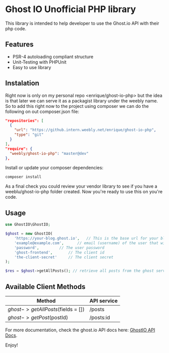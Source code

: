 Ghost IO Unofficial PHP library
===============================

This library is intended to help developer to use the Ghost.io API with their php code. 

Features
--------

* PSR-4 autoloading compliant structure
* Unit-Testing with PHPUnit
* Easy to use library


Instalation
-----

Right now is only on my personal repo <enrique/ghost-io-php> but the idea is that later we can serve it as a packagist library under the weebly name. So to add this right now to the project using composer we can do the following on out composer.json file: 

```json
"repositories": [
  {
    "url": "https://github.intern.weebly.net/enrique/ghost-io-php",
    "type": "git"
  }
],
"require": {
  "weebly/ghost-io-php": "master@dev"
},
```

Install or update your composer dependencies:

```shell
composer install
```

As a final check you could review your vendor library to see if you have a weeblu/ghost-io-php folder created. 
Now you're ready to use this on you're code. 

Usage
-----

```php
use GhostIO\GhostIO;

$ghost = new GhostIO(
	'https://your-blog.ghost.io',	// This is the base url for your blog
	'example@example.com',		// email (username) of the user that will do the API requests
	'password',			// The user password
	'ghost-frontend',		// The client id
	'the-client-secret'		// The client secret
);

$res = $ghost->getAllPosts(); // retrieve all posts from the ghost server

```

Available Client Methods
------------------------

| Method                            | API service   |
| --------------------------------- | ------------- |
| $ghost->getAllPosts($fields = []) | /posts        |
| $ghost->getPost($postId)          | /posts:id     |


For more documentation, check the ghost.io API docs here: [GhostIO API Docs](https://api.ghost.org).

Enjoy!
